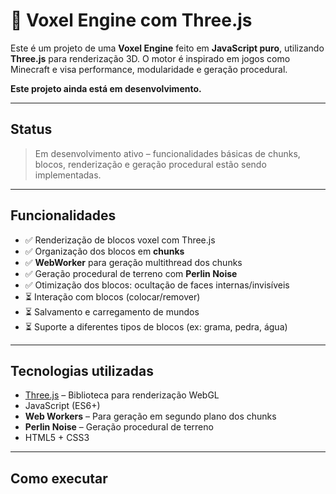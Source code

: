 # 🧱 Voxel Engine com Three.js

Este é um projeto de uma **Voxel Engine** feito em **JavaScript puro**, utilizando **Three.js** para renderização 3D. O motor é inspirado em jogos como Minecraft e visa performance, modularidade e geração procedural.

 **Este projeto ainda está em desenvolvimento.**

---

## Status

> Em desenvolvimento ativo – funcionalidades básicas de chunks, blocos, renderização e geração procedural estão sendo implementadas.

---

## Funcionalidades

- ✅ Renderização de blocos voxel com Three.js
- ✅ Organização dos blocos em **chunks**
- ✅ **WebWorker** para geração multithread dos chunks
- ✅ Geração procedural de terreno com **Perlin Noise**
- ✅ Otimização dos blocos: ocultação de faces internas/invisíveis
- ⏳ Interação com blocos (colocar/remover)
- ⏳ Salvamento e carregamento de mundos
- ⏳ Suporte a diferentes tipos de blocos (ex: grama, pedra, água)


---

## Tecnologias utilizadas

- [Three.js](https://threejs.org/) – Biblioteca para renderização WebGL
- JavaScript (ES6+)
- **Web Workers** – Para geração em segundo plano dos chunks
- **Perlin Noise** – Geração procedural de terreno
- HTML5 + CSS3

---

## Como executar

```bash
  
```